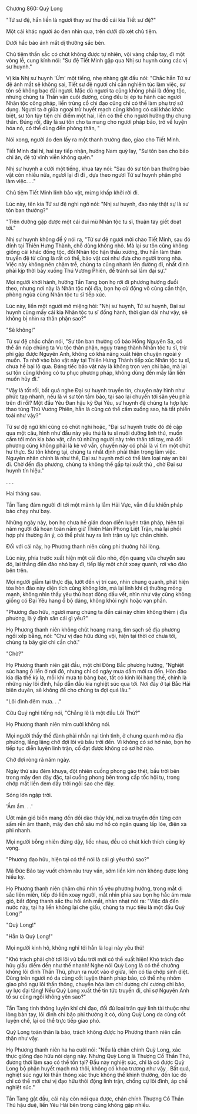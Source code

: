 




Chương 860: Quỳ Long


"Tứ sư đệ, hắn liền là ngươi thay sư thu đồ cái kia Tiết sư đệ?"

Một cái khác người áo đen nhìn qua, trên dưới dò xét chủ tiệm.

Dưới hắc bào ánh mắt dị thường sắc bén.

Chủ tiệm thần sắc có chút không được tự nhiên, vội vàng chắp tay, đi một vòng lễ, cung kính nói: "Sư đệ Tiết Minh gặp qua Nhị sư huynh cùng các vị sư huynh."

Vị kia Nhị sư huynh 'Ừm' một tiếng, nhẹ nhàng gật đầu nói: "Chắc hẳn Tứ sư đệ ánh mắt sẽ không sai, Tiết sư đệ ngươi chỉ cần nghiêm túc làm việc, sư tôn sẽ không bạc đãi ngươi. Mặc dù ngươi ta cũng không phải là đồng tộc, nhưng chúng ta Thần văn cuối đường, cũng đều bị ép tu hành các ngươi Nhân tộc công pháp, liền trùng cổ chi đạo cũng chỉ có thể làm phụ trợ sử dụng. Ngươi ta ở giữa ngoại trừ huyết mạch cũng không có cái khác khác biệt, sư tôn tùy tiện chỉ điểm một hai, liền có thể cho ngươi hưởng thụ chung thân. Đúng rồi, đây là sư tôn cho ta mang cho ngươi pháp bảo, trở về luyện hóa nó, có thể dùng đến phòng thân, "

Nói xong, người áo đen lấy ra một thanh trường đao, giao cho Tiết Minh.

Tiết Minh đại hỉ, hai tay tiếp nhận, hướng Nam quỳ lạy, "Sư tôn ban cho bảo chi ân, đệ tử vĩnh viễn không quên."

Nhị sư huynh a cười một tiếng, khua tay nói: "Sau đó sư tôn ban thưởng bảo vật còn nhiều nữa, ngươi lại đi đi , dựa theo ngươi Tứ sư huynh phân phó làm việc. . ."

Chủ tiệm Tiết Minh lĩnh bảo vật, mừng khấp khởi rời đi.

Lúc này, tên kia Tứ sư đệ nghi ngờ nói: "Nhị sư huynh, đao này thật sự là sư tôn ban thưởng?"

"Trên đường gặp được một cái đui mù Nhân tộc tu sĩ, thuận tay giết đoạt tới."

Nhị sư huynh không để ý nói ra, "Tứ sư đệ ngươi mời chào Tiết Minh, sau đó đính tại Thiên Hưng Thành, chỗ dùng không nhỏ. Mà lại sư tôn cũng không giống cái khác đồng tộc, đối Nhân tộc hận thấu xương, thu hắn làm thân truyền đệ tử cũng là rất có thể, bảo vật coi như đưa cho người trong nhà. Việc này không nên chậm trễ, chúng ta cũng nhanh lên đường đi, nhất định phải kịp thời bày xuống Thú Vương Phiên, để tránh sai lầm đại sự."

Mọi người khởi hành, hướng Tần Tang bọn họ rời đi phương hướng đuổi theo, nhưng nơi này là Nhân tộc nội địa, bọn họ cử động vô cùng cẩn thận, phòng ngừa cùng Nhân tộc tu sĩ tiếp xúc.

Lúc này, liền một người mở miệng hỏi: "Nhị sư huynh, Tứ sư huynh, Đại sư huynh cùng mấy cái kia Nhân tộc tu sĩ đồng hành, thời gian dài như vậy, sẽ không bị nhìn ra thân phận sao?"

"Sẽ không!"

Tứ sư đệ chắc chắn nói, "Sư tôn ban thưởng cổ bảo Hồng Nguyên Sa, có thể ẩn núp chúng ta Vu tộc thân phận, ngụy trang thành Nhân tộc tu sĩ, trừ phi gặp được Nguyên Anh, không có khả năng xuất hiện chuyện ngoài ý muốn. Ta nhờ vào bảo vật này tại Thiên Hưng Thành tiếp xúc Nhân tộc tu sĩ, chưa hề bại lộ qua. Đáng tiếc bảo vật này là không trọn vẹn chi bảo, mà lại sư tôn cũng không có tu phục phương pháp, không dùng đến mấy lần liền muốn hủy đi."

"Vậy là tốt rồi, bất quá nghe Đại sư huynh truyền tin, chuyện này hình như phức tạp nhanh, nếu là vì sư tôn tầm bảo, tại sao lại chuyển tới săn yêu phía trên đi rồi? Một đầu Yêu Đan hậu kỳ Đại Yêu, sư huynh đệ chúng ta hợp lực thao túng Thú Vương Phiên, hẳn là cũng có thể cầm xuống sao, hà tất phiền toái như vậy?"

Tứ sư đệ ngữ khí cũng có chút nghi hoặc, "Đại sư huynh trước đó đề cập qua một câu, hình như đầu này yêu thú là tu sĩ nuôi dưỡng linh thú, muốn cầm tới món kia bảo vật, cần từ những người này trên thân tới tay, mà đối phương cũng không phải là kẻ vớ vẩn, chuyến này có phải là vì tìm một chút hư thực. Sư tôn không tại, chúng ta nhất định phải thận trọng làm việc. Nguyên nhân chính là như thế, Đại sư huynh mới có thể làm loại này an bài đi. Chờ đến địa phương, chúng ta không thể gấp tại xuất thủ , chờ Đại sư huynh tín hiệu."

. . .

Hai tháng sau.

Tần Tang đám người đi tới một mảnh lạ lẫm Hải Vực, vẫn điều khiển pháp bảo chạy như bay.

Những ngày này, bọn họ chưa hề gián đoạn diễn luyện trận pháp, hiện tại năm người đã hoàn toàn nắm giữ Thiên Hàn Phong Liệt Trận, mà lại phối hợp phi thường ăn ý, có thể phát huy ra linh trận uy lực chân chính.

Đối với cái này, họ Phương thanh niên cũng phi thường hài lòng.

Lúc này, phía trước xuất hiện một cái đảo nhỏ, độn quang vừa chuyển sau đó, lại thẳng đến đảo nhỏ bay đi, tiếp lấy một chút xoay quanh, rơi vào đảo bên trên.

Mọi người giẫm tại thực địa, lướt đến vị trí cao, nhìn chung quanh, phát hiện tòa hòn đảo này diện tích cũng không lớn, mà lại linh khí dị thường mỏng manh, không nhìn thấy yêu thú hoạt động dấu vết, nhìn như vậy cũng không giống có Đại Yêu hang ổ bộ dáng, không khỏi nghi hoặc vạn phần.

"Phương đạo hữu, ngươi mang chúng ta đến cái này chim không thèm ị địa phương, là ý định săn cái gì yêu?"

Họ Phương thanh niên không chút hoang mang, tìm sạch sẽ địa phương ngồi xếp bằng, nói: "Chư vị đạo hữu đừng vội, hiện tại thời cơ chưa tới, chúng ta bây giờ chỉ cần chờ."

"Chờ?"

Họ Phương thanh niên gật đầu, một chỉ Đông Bắc phương hướng, "Nghiệt súc hang ổ liền ở nơi đó, nhưng chỉ có ngày mưa dầm mới ra đến. Hòn đảo kia địa thế kỳ lạ, mỗi khi mưa to bàng bạc, tất có kinh lôi hàng thế, chính là những này lôi đình, hấp dẫn đầu kia nghiệt súc qua tới. Nơi đây ở tại Bắc Hải biên duyên, sẽ không để cho chúng ta đợi quá lâu."

"Lôi đình đêm mưa. . ."

Cừu Quý nghi tiếng nói, "Chẳng lẽ là một đầu Lôi Thú?"

Họ Phương thanh niên mỉm cười không nói.

Mọi người thấy thế đành phải nhẫn nại tính tình, ở chung quanh mở ra địa phương, lẳng lặng chờ đợi lôi vũ bầu trời đến. Vì không có sơ hở nào, bọn họ tiếp tục diễn luyện linh trận, cố đạt được không có sơ hở nào.

Chờ đợi ròng rã năm ngày.

Ngày thứ sáu đêm khuya, đột nhiên cuồng phong gào thét, bầu trời bên trong mây đen dày đặc, tại cuồng phong bên trong cấp tốc hội tụ, trong chớp mắt liền đem đầy trời ngôi sao che đậy.

Sóng lớn ngập trời.

'Ầm ầm. . .'

Ướt mặn gió biển mang đến dồi dào thủy khí, nơi xa truyền đến từng cơn sấm rền âm thanh, mây đen chỗ sâu mơ hồ có ngân quang lấp lóe, điện xà phi nhanh.

Mọi người bỗng nhiên đứng dậy, liếc nhau, đều có chút kích thích cùng kỳ vọng.

"Phương đạo hữu, hiện tại có thể nói là cái gì yêu thú sao?"

Mã Đức Bảo tay vuốt chòm râu truy vấn, sớm liền kìm nén không được lòng hiếu kỳ.

Họ Phương thanh niên chăm chú nhìn tổ yêu phương hướng, trong mắt dị sắc liên miên, tiếp đó liền xoay người, mắt nhìn phía sau bọn họ hắc ám mưa gió, bất động thanh sắc thu hồi ánh mắt, nhàn nhạt nói ra: "Việc đã đến nước này, tại hạ liền không lại che giấu, chúng ta mục tiêu là một đầu Quỳ Long!"

"Quỳ Long!"

"Hẳn là Quỳ Long!"

Mọi người kinh hô, không nghĩ tới hẳn là loại này yêu thú!

"Khó trách phải chờ tới lôi vũ bầu trời mới có thể xuất hiện! Khó trách đạo hữu giấu diếm đến như thế nhanh! Nghe nói Quỳ Long là có thể chưởng khống lôi đình Thần Thú, phun ra nuốt vào ở giữa, liền có tia chớp sinh diệt. Dùng trên người nó da cùng cốt luyện thành pháp bảo, có thể nhẹ nhõm giao phó ngự lôi thần thông, chuyển hóa làm chí dương chí cương chi bảo, uy lực đại tăng! Nếu Quỳ Long xuất thế tin tức truyền đi, chỉ sợ Nguyên Anh tổ sư cũng ngồi không yên sao?"

Tần Tang tinh thông luyện khí chi đạo, đối đủ loại trân quý linh tài thuộc như lòng bàn tay, lôi đình chí bảo phi thường ít có, dùng Quỳ Long da cùng cốt luyện chế, lại có thể trực tiếp giao phó.

Quỳ Long toàn thân là bảo, trách không được họ Phương thanh niên cẩn thận như vậy.

Họ Phương thanh niên ha ha cười nói: "Nếu là chân chính Quỳ Long, xác thực giống đạo hữu nói dạng này. Nhưng Quỳ Long là Thượng Cổ Thần Thú, đương thời làm sao có thể tồn tại? Đầu này nghiệt súc, chỉ là có được Quỳ Long bộ phận huyết mạch mà thôi, không có khoa trương như vậy . Bất quá, nghiệt súc ngự lôi thần thông xác thực không thể khinh thường, đến lúc đó chỉ có thể mời chư vị đạo hữu thôi động linh trận, chống cự lôi đình, áp chế nghiệt súc."

Tần Tang gật đầu, cái này còn nói qua được, chân chính Thượng Cổ Thần Thú hậu duệ, liền Yêu Hải bên trong cũng không gặp nhiều.




